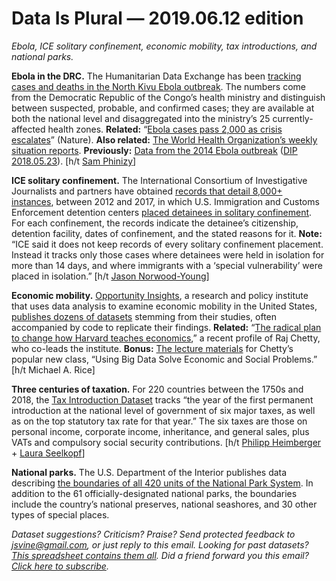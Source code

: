 Data Is Plural — 2019.06.12 edition
===================================

*Ebola, ICE solitary confinement, economic mobility, tax introductions, and national parks.*


__Ebola in the DRC.__ The Humanitarian Data Exchange has been [tracking cases and deaths in the North Kivu Ebola outbreak](https://data.humdata.org/dataset/ebola-cases-and-deaths-drc-north-kivu). The numbers come from the Democratic Republic of the Congo’s health ministry and distinguish between suspected, probable, and confirmed cases; they are available at both the national level and disaggregated into the ministry’s 25 currently-affected health zones. __Related:__ “[Ebola cases pass 2,000 as crisis escalates](https://www.nature.com/articles/d41586-019-01735-0)” (Nature). __Also related:__ [The World Health Organization’s weekly situation reports](https://www.who.int/ebola/situation-reports/drc-2018/en/). __Previously:__ [Data from the 2014 Ebola outbreak](https://github.com/cmrivers/ebola) ([DIP 2018.05.23](https://tinyletter.com/data-is-plural/letters/data-is-plural-2018-05-23-edition)). [h/t [Sam Phinizy](https://news.ycombinator.com/item?id=20105201)]


__ICE solitary confinement.__ The International Consortium of Investigative Journalists and partners have obtained [records that detail 8,000+ instances](https://www.icij.org/investigations/solitary-voices/about-the-solitary-voices-investigation/), between 2012 and 2017, in which U.S. Immigration and Customs Enforcement detention centers [placed detainees in solitary confinement](https://www.icij.org/investigations/solitary-voices/thousands-of-immigrants-suffer-in-us-solitary-confinement/). For each confinement, the records indicate the detainee’s citizenship, detention facility, dates of confinement, and the stated reasons for it. __Note:__ “ICE said it does not keep records of every solitary confinement placement. Instead it tracks only those cases where detainees were held in isolation for more than 14 days, and where immigrants with a ‘special vulnerability’ were placed in isolation.” [h/t [Jason Norwood-Young](https://mailchi.mp/37c8b38125c3/naked-data-216-eu-elections-election-rigging-extracting-diamonds-erudite-insights-and-excellent-envisions)]


__Economic mobility.__ [Opportunity Insights](https://opportunityinsights.org/), a research and policy institute that uses data analysis to examine economic mobility in the United States, [publishes dozens of datasets](https://opportunityinsights.org/data/) stemming from their studies, often accompanied by code to replicate their findings. __Related:__ “[The radical plan to change how Harvard teaches economics](https://www.vox.com/the-highlight/2019/5/14/18520783/harvard-economics-chetty),” a recent profile of Raj Chetty, who co-leads the institute. __Bonus:__ [The lecture materials](https://opportunityinsights.org/course/) for Chetty’s popular new class, “Using Big Data Solve Economic and Social Problems.” [h/t Michael A. Rice]


__Three centuries of taxation.__ For 220 countries between the 1750s and 2018, the [Tax Introduction Dataset](http://tid.seelkopf.eu/) tracks “the year of the first permanent introduction at the national level of government of six major taxes, as well as on the top statutory tax rate for that year.” The six taxes are those on personal income, corporate income, inheritance, and general sales, plus VATs and compulsory social security contributions. [h/t [Philipp Heimberger](https://twitter.com/heimbergecon/status/1133663993028128769) + [Laura Seelkopf](https://twitter.com/LauraSeelkopf/status/1132921720237625346)]


__National parks.__ The U.S. Department of the Interior publishes data describing [the boundaries of all 420 units of the National Park System](https://irma.nps.gov/DataStore/Reference/Profile/2225713). In addition to the 61 officially-designated national parks, the boundaries include the country’s national preserves, national seashores, and 30 other types of special places.


*Dataset suggestions? Criticism? Praise? Send protected feedback to <jsvine@gmail.com>, or just reply to this email. Looking for past datasets? [This spreadsheet contains them all](https://docs.google.com/spreadsheets/d/1wZhPLMCHKJvwOkP4juclhjFgqIY8fQFMemwKL2c64vk). Did a friend forward you this email? [Click here to subscribe](https://tinyletter.com/data-is-plural).*